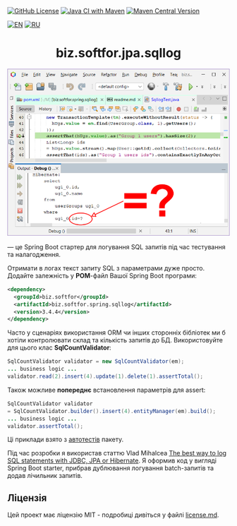 [![GitHub License](https://img.shields.io/github/license/ovsyannykov/biz.softfor.spring.sqllog)](license.md)
[![Java CI with Maven](https://github.com/ovsyannykov/biz.softfor.spring.sqllog/actions/workflows/maven.yml/badge.svg)](https://github.com/ovsyannykov/biz.softfor.spring.sqllog/actions/workflows/maven.yml)
[![Maven Central Version](https://img.shields.io/maven-central/v/biz.softfor/biz.softfor.spring.sqllog)](https://mvnrepository.com/artifact/biz.softfor/biz.softfor.spring.sqllog)

[![EN](https://img.shields.io/badge/EN-blue)](readme.md)
[![RU](https://img.shields.io/badge/RU-black)](readme.ru.md)

<h1 align="center">biz.softfor.jpa.sqllog</h1>

![Demo](doc/images/readme.png)

— це Spring Boot стартер для логування SQL запитів під час тестування та
налагодження.

Отримати в логах текст запиту SQL з параметрами дуже просто.
Додайте залежність у __POM__-файл Вашої Spring Boot програми:
```xml
<dependency>
  <groupId>biz.softfor</groupId>
  <artifactId>biz.softfor.spring.sqllog</artifactId>
  <version>3.4.4</version>
</dependency>
```

Часто у сценаріях використання ORM чи інших сторонніх бібліотек ми б хотіли
контролювати склад та кількість запитів до БД. Використовуйте для цього клас
__SqlCountValidator__:
```java
SqlCountValidator validator = new SqlCountValidator(em);
... business logic ...
validator.read(2).insert(4).update(1).delete(1).assertTotal();
```

Також можливе __попереднє__ встановлення параметрів для assert:
```java
SqlCountValidator validator
= SqlCountValidator.builder().insert(4).entityManager(em).build();
... business logic ...
validator.assertTotal();
```

Ці приклади взято з [автотестів](src/test/java/biz/softfor/spring/sqllog/) пакету.

Під час розробки я використав статтю Vlad Mihalcea
[The best way to log SQL statements with JDBC, JPA or Hibernate](https://vladmihalcea.com/the-best-way-to-log-jdbc-statements/).
Я оформив код у вигляді Spring Boot starter, прибрав дублювання логування
batch-запитів та додав лічильник запитів.

## Ліцензія

Цей проект має ліцензію MIT - подробиці дивіться у файлі [license.md](license.md).
